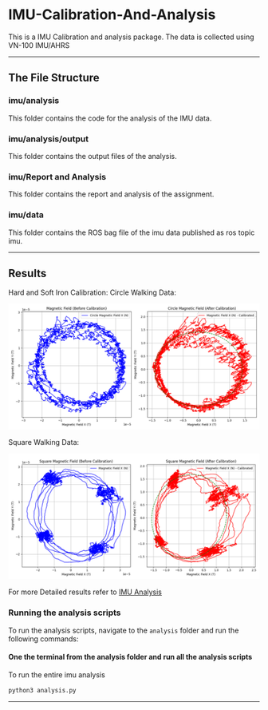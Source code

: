 # IMU-Calibration-And-Analysis
This is a IMU Calibration and analysis package. The data is collected using VN-100 IMU/AHRS

---
## The File Structure

### imu/analysis
This folder contains the code for the analysis of the IMU data.
### imu/analysis/output
This folder contains the output files of the analysis.
### imu/Report and Analysis
This folder contains the report and analysis of the assignment.
### imu/data
This folder contains the ROS bag file of the imu data published as ros topic imu.

---

## Results

Hard and Soft Iron Calibration:
Circle Walking Data:

![Circle Walking Data](analysis/output/Figure_1.png)

Square Walking Data:

![Square Walking Data](analysis/output/Figure_8.png)

For more Detailed results refer to [IMU Analysis](analysis/Report%20and%20Analysis/Report.pdf)


### Running the analysis scripts

To run the analysis scripts, navigate to the `analysis` folder and run the following commands:

#### One the terminal from the analysis folder and run all the analysis scripts

To run the entire imu analysis

```bash
python3 analysis.py
```

---